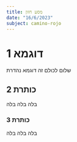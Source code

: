 ```yaml
---
title: מסע חזון
date: "16/6/2023"
subject: camino-rojo
---
```


# דוגמא 1

שלום לכולם זה דוגמא נהדרת

## כותרת 2

בלה בלה בלה

### כותרת 3

בלה בלה בלה
